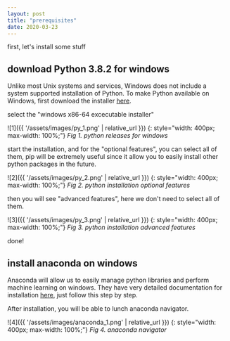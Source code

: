 ```yaml
---
layout: post
title: "prerequisites"
date: 2020-03-23
---
```


first, let's install some stuff

## download Python 3.8.2 for windows
Unlike most Unix systems and services, Windows does not include a system supported installation of Python. To make Python available on Windows, first download the installer [here](https://www.python.org/downloads/windows/).

select the "windows x86-64 excecutable installer"

![1]({{ '/assets/images/py_1.png' | relative_url }})
{: style="width: 400px; max-width: 100%;"}
*Fig 1. python releases for windows*

start the installation, and for the "optional features", you can select all of them, pip will be extremely useful since it allow you to easily install other python packages in the future.

![2]({{ '/assets/images/py_2.png' | relative_url }})
{: style="width: 400px; max-width: 100%;"}
*Fig 2. python installation optional features*

then you will see "advanced features", here we don't need to select all of them.

![3]({{ '/assets/images/py_3.png' | relative_url }})
{: style="width: 400px; max-width: 100%;"}
*Fig 3. python installation advanced features*

done!

## install anaconda on windows
Anaconda will allow us to easily manage python libraries and perform machine learning on windows. They have very detailed documentation for installation [here](https://docs.anaconda.com/anaconda/install/windows/), just follow this step by step.

After installation, you will be able to lunch anaconda navigator.

![4]({{ '/assets/images/anaconda_1.png' | relative_url }})
{: style="width: 400px; max-width: 100%;"}
*Fig 4. anaconda navigator*
